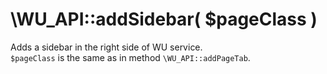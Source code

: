 \WU_API::addSidebar( $pageClass )
===

Adds a sidebar in the right side of WU service.  
`$pageClass` is the same as in method `\WU_API::addPageTab`.